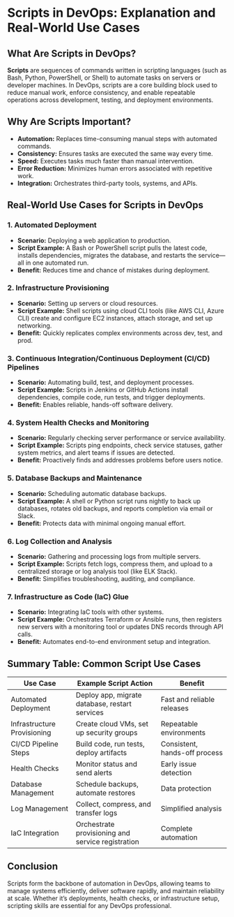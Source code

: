 # Scripts in DevOps: Explanation and Real-World Use Cases

## What Are Scripts in DevOps?

**Scripts** are sequences of commands written in scripting languages (such as Bash, Python, PowerShell, or Shell) to automate tasks on servers or developer machines. In DevOps, scripts are a core building block used to reduce manual work, enforce consistency, and enable repeatable operations across development, testing, and deployment environments.

## Why Are Scripts Important?

- **Automation:** Replaces time-consuming manual steps with automated commands.
- **Consistency:** Ensures tasks are executed the same way every time.
- **Speed:** Executes tasks much faster than manual intervention.
- **Error Reduction:** Minimizes human errors associated with repetitive work.
- **Integration:** Orchestrates third-party tools, systems, and APIs.

## Real-World Use Cases for Scripts in DevOps

### 1. Automated Deployment

- **Scenario:** Deploying a web application to production.
- **Script Example:** A Bash or PowerShell script pulls the latest code, installs dependencies, migrates the database, and restarts the service—all in one automated run.
- **Benefit:** Reduces time and chance of mistakes during deployment.

### 2. Infrastructure Provisioning

- **Scenario:** Setting up servers or cloud resources.
- **Script Example:** Shell scripts using cloud CLI tools (like AWS CLI, Azure CLI) create and configure EC2 instances, attach storage, and set up networking.
- **Benefit:** Quickly replicates complex environments across dev, test, and prod.

### 3. Continuous Integration/Continuous Deployment (CI/CD) Pipelines

- **Scenario:** Automating build, test, and deployment processes.
- **Script Example:** Scripts in Jenkins or GitHub Actions install dependencies, compile code, run tests, and trigger deployments.
- **Benefit:** Enables reliable, hands-off software delivery.

### 4. System Health Checks and Monitoring

- **Scenario:** Regularly checking server performance or service availability.
- **Script Example:** Scripts ping endpoints, check service statuses, gather system metrics, and alert teams if issues are detected.
- **Benefit:** Proactively finds and addresses problems before users notice.

### 5. Database Backups and Maintenance

- **Scenario:** Scheduling automatic database backups.
- **Script Example:** A shell or Python script runs nightly to back up databases, rotates old backups, and reports completion via email or Slack.
- **Benefit:** Protects data with minimal ongoing manual effort.

### 6. Log Collection and Analysis

- **Scenario:** Gathering and processing logs from multiple servers.
- **Script Example:** Scripts fetch logs, compress them, and upload to a centralized storage or log analysis tool (like ELK Stack).
- **Benefit:** Simplifies troubleshooting, auditing, and compliance.

### 7. Infrastructure as Code (IaC) Glue

- **Scenario:** Integrating IaC tools with other systems.
- **Script Example:** Orchestrates Terraform or Ansible runs, then registers new servers with a monitoring tool or updates DNS records through API calls.
- **Benefit:** Automates end-to-end environment setup and integration.

## Summary Table: Common Script Use Cases

| Use Case                     | Example Script Action                                | Benefit                       |
|------------------------------|-----------------------------------------------------|-------------------------------|
| Automated Deployment         | Deploy app, migrate database, restart services      | Fast and reliable releases    |
| Infrastructure Provisioning  | Create cloud VMs, set up security groups            | Repeatable environments       |
| CI/CD Pipeline Steps         | Build code, run tests, deploy artifacts             | Consistent, hands-off process |
| Health Checks                | Monitor status and send alerts                      | Early issue detection         |
| Database Management          | Schedule backups, automate restores                 | Data protection               |
| Log Management               | Collect, compress, and transfer logs                | Simplified analysis           |
| IaC Integration              | Orchestrate provisioning and service registration   | Complete automation           |

## Conclusion

Scripts form the backbone of automation in DevOps, allowing teams to manage systems efficiently, deliver software rapidly, and maintain reliability at scale. Whether it’s deployments, health checks, or infrastructure setup, scripting skills are essential for any DevOps professional.